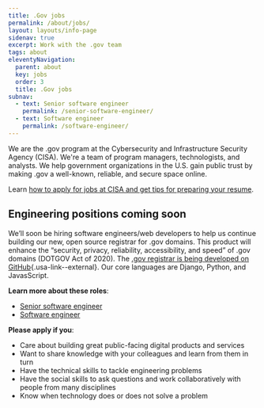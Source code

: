 ```yaml
---
title: .Gov jobs
permalink: /about/jobs/
layout: layouts/info-page
sidenav: true
excerpt: Work with the .gov team
tags: about
eleventyNavigation:
  parent: about
  key: jobs
  order: 3
  title: .Gov jobs
subnav:
  - text: Senior software engineer
    permalink: /senior-software-engineer/
  - text: Software engineer
    permalink: /software-engineer/
---
```

  
We are the .gov program at the Cybersecurity and Infrastructure Security Agency (CISA). We're a team of program managers, technologists, and analysts. We help government organizations in the U.S. gain public trust by making .gov a well-known, reliable, and secure space online.

Learn [how to apply for jobs at CISA and get tips for preparing your resume](https://www.cisa.gov/careers/resume-application-tips).

## Engineering positions coming soon

We’ll soon be hiring software engineers/web developers to help us continue building our new, open source registrar for .gov domains. This product will enhance the “security, privacy, reliability, accessibility, and speed” of .gov domains (DOTGOV Act of 2020). The [.gov registrar is being developed on GitHub](https://github.com/cisagov/manage.get.gov){.usa-link--external}. Our core languages are Django, Python, and JavasScript.

**Learn more about these roles**:
- [Senior software engineer](senior-software-engineer)
- [Software engineer](software-engineer)


**Please apply if you**:
- Care about building great public-facing digital products and services
- Want to share knowledge with your colleagues and learn from them in turn
- Have the technical skills to tackle engineering problems
- Have the social skills to ask questions and work collaboratively with people from many disciplines
- Know when technology does or does not solve a problem



